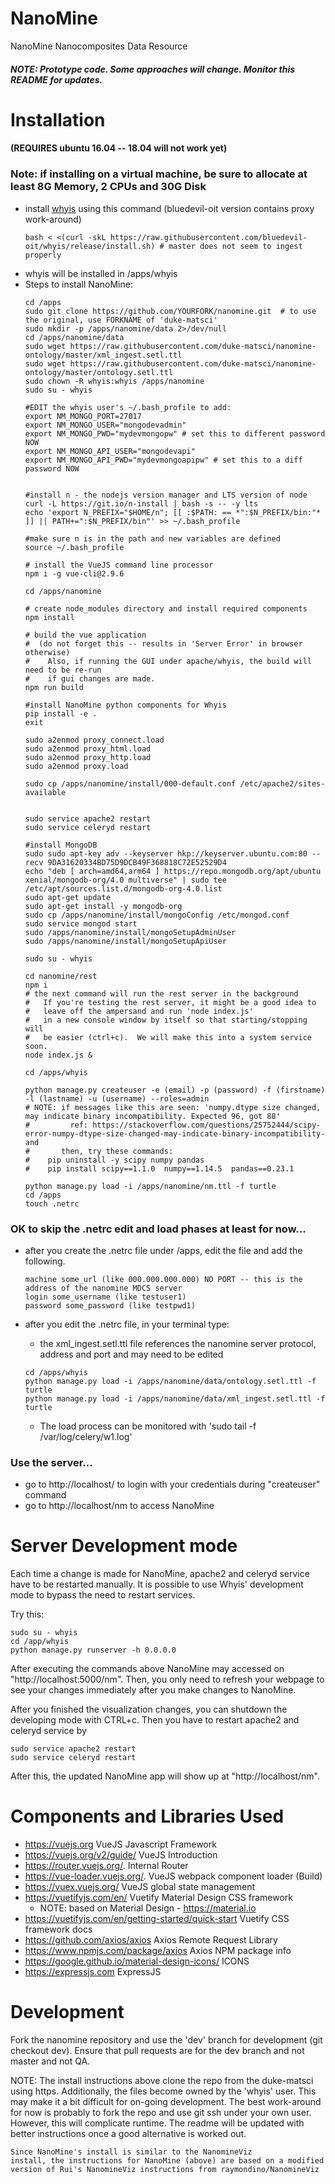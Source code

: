 # NanoMine
NanoMine Nanocomposites Data Resource

##### NOTE: Prototype code. Some approaches will change. Monitor this README for updates.

# Installation 
#### (REQUIRES ubuntu 16.04 -- 18.04 will not work yet)
### Note: if installing on a virtual machine, be sure to allocate at least 8G Memory, 2 CPUs and 30G Disk
- install [whyis](http://tetherless-world.github.io/whyis/install) using this command (bluedevil-oit version contains proxy work-around)
  ```
  bash < <(curl -skL https://raw.githubusercontent.com/bluedevil-oit/whyis/release/install.sh) # master does not seem to ingest properly
  ```
- whyis will be installed in /apps/whyis
- Steps to install NanoMine:
  ```
  cd /apps
  sudo git clone https://github.com/YOURFORK/nanomine.git  # to use the original, use FORKNAME of 'duke-matsci'
  sudo mkdir -p /apps/nanomine/data 2>/dev/null
  cd /apps/nanomine/data
  sudo wget https://raw.githubusercontent.com/duke-matsci/nanomine-ontology/master/xml_ingest.setl.ttl
  sudo wget https://raw.githubusercontent.com/duke-matsci/nanomine-ontology/master/ontology.setl.ttl
  sudo chown -R whyis:whyis /apps/nanomine
  sudo su - whyis

  #EDIT the whyis user's ~/.bash_profile to add:
  export NM_MONGO_PORT=27017
  export NM_MONGO_USER="mongodevadmin" 
  export NM_MONGO_PWD="mydevmongopw" # set this to different password NOW
  export NM_MONGO_API_USER="mongodevapi"
  export NM_MONGO_API_PWD="mydevmongoapipw" # set this to a diff password NOW
  
  
  #install n - the nodejs version manager and LTS version of node
  curl -L https://git.io/n-install | bash -s -- -y lts
  echo 'export N_PREFIX="$HOME/n"; [[ :$PATH: == *":$N_PREFIX/bin:"* ]] || PATH+=":$N_PREFIX/bin"' >> ~/.bash_profile
  
  #make sure n is in the path and new variables are defined
  source ~/.bash_profile

  # install the VueJS command line processor
  npm i -g vue-cli@2.9.6  
  
  cd /apps/nanomine

  # create node_modules directory and install required components
  npm install
  
  # build the vue application
  #  (do not forget this -- results in 'Server Error' in browser otherwise)
  #    Also, if running the GUI under apache/whyis, the build will need to be re-run
  #    if gui changes are made.
  npm run build
  
  #install NanoMine python components for Whyis
  pip install -e .
  exit
  
  sudo a2enmod proxy_connect.load  
  sudo a2enmod proxy_html.load  
  sudo a2enmod proxy_http.load  
  sudo a2enmod proxy.load

  sudo cp /apps/nanomine/install/000-default.conf /etc/apache2/sites-available
  
  
  sudo service apache2 restart
  sudo service celeryd restart
  
  #install MongoDB
  sudo sudo apt-key adv --keyserver hkp://keyserver.ubuntu.com:80 --recv 9DA31620334BD75D9DCB49F368818C72E52529D4
  echo "deb [ arch=amd64,arm64 ] https://repo.mongodb.org/apt/ubuntu xenial/mongodb-org/4.0 multiverse" | sudo tee /etc/apt/sources.list.d/mongodb-org-4.0.list
  sudo apt-get update
  sudo apt-get install -y mongodb-org
  sudo cp /apps/nanomine/install/mongoConfig /etc/mongod.conf
  sudo service mongod start
  sudo /apps/nanomine/install/mongoSetupAdminUser
  sudo /apps/nanomine/install/mongoSetupApiUser
  
  sudo su - whyis
  
  cd nanomine/rest
  npm i
  # the next command will run the rest server in the background
  #   If you're testing the rest server, it might be a good idea to 
  #   leave off the ampersand and run 'node index.js'
  #   in a new console window by itself so that starting/stopping will
  #   be easier (ctrl+c).  We will make this into a system service soon.
  node index.js &
  
  cd /apps/whyis 
   
  python manage.py createuser -e (email) -p (password) -f (firstname) -l (lastname) -u (username) --roles=admin
  # NOTE: if messages like this are seen: 'numpy.dtype size changed, may indicate binary incompatibility. Expected 96, got 88'
  #         ref: https://stackoverflow.com/questions/25752444/scipy-error-numpy-dtype-size-changed-may-indicate-binary-incompatibility-and
  #       then, try these commands:
  #    pip uninstall -y scipy numpy pandas
  #    pip install scipy==1.1.0  numpy==1.14.5  pandas==0.23.1
  
  python manage.py load -i /apps/nanomine/nm.ttl -f turtle
  cd /apps
  touch .netrc
  ```
### OK to skip the .netrc edit and load phases at least for now...
- after you create the .netrc file under /apps, edit the file and add the following.

  ```
  machine some_url (like 000.000.000.000) NO PORT -- this is the address of the nanomine MDCS server
  login some_username (like testuser1)
  password some_password (like testpwd1)
  ```
- after you edit the .netrc file, in your terminal type:
  - the xml_ingest.setl.ttl file references the nanomine server protocol, address and port and may need to  be edited
  ```
  cd /apps/whyis
  python manage.py load -i /apps/nanomine/data/ontology.setl.ttl -f turtle
  python manage.py load -i /apps/nanomine/data/xml_ingest.setl.ttl -f turtle
  ```
  - The load process can be monitored with 'sudo tail -f /var/log/celery/w1.log'
  
### Use the server...  
- go to http://localhost/ to login with your credentials during "createuser" command
- go to http://localhost/nm to access NanoMine

# Server Development mode
Each time a change is made for NanoMine, apache2 and celeryd service have to be restarted manually. 
It is possible to use Whyis' development mode to bypass the need to restart services.

Try this:  
```
sudo su - whyis
cd /app/whyis
python manage.py runserver -h 0.0.0.0
``` 
After executing the commands above NanoMine may accessed on "http://localhost:5000/nm".
Then, you only need to refresh your webpage to see your changes immediately after you make changes to NanoMine. 

After you finished the visualization changes, you can shutdown the developing mode with CTRL+c.
Then you have to restart apache2 and celeryd service by
```
sudo service apache2 restart
sudo service celeryd restart
```
After this, the updated NanoMine app will show up at "http://localhost/nm".

# Components and Libraries Used
- https://vuejs.org VueJS Javascript Framework
- https://vuejs.org/v2/guide/ VueJS Introduction
- https://router.vuejs.org/. Internal Router
- https://vue-loader.vuejs.org/. VueJS webpack component loader (Build)
- https://vuex.vuejs.org/ VueJS global state management
- https://vuetifyjs.com/en/ Vuetify Material Design CSS framework
  - NOTE: based on Material Design - https://material.io 
- https://vuetifyjs.com/en/getting-started/quick-start Vuetify CSS framework docs
- https://github.com/axios/axios Axios Remote Request Library
- https://www.npmjs.com/package/axios Axios NPM package info
- https://google.github.io/material-design-icons/ ICONS 
- https://expressjs.com ExpressJS 


# Development
Fork the nanomine repository and use the 'dev' branch for 
development (git checkout dev). Ensure 
that pull requests are for the dev branch and not master and not QA.

NOTE: The install instructions above clone the repo from the duke-matsci
using https. Additionally, the files become owned by the 'whyis' user.
This may make it a bit difficult for on-going development. The best work-around
for now is probably to fork the repo and use git ssh under your own user.
However, this will complicate runtime. The readme will be updated with better
instructions once a good alternative is worked out.


```
Since NanoMine's install is similar to the NanomineViz 
install, the instructions for NanoMine (above) are based on a modified 
version of Rui's NanomineViz instructions from raymondino/NanomineViz
```
